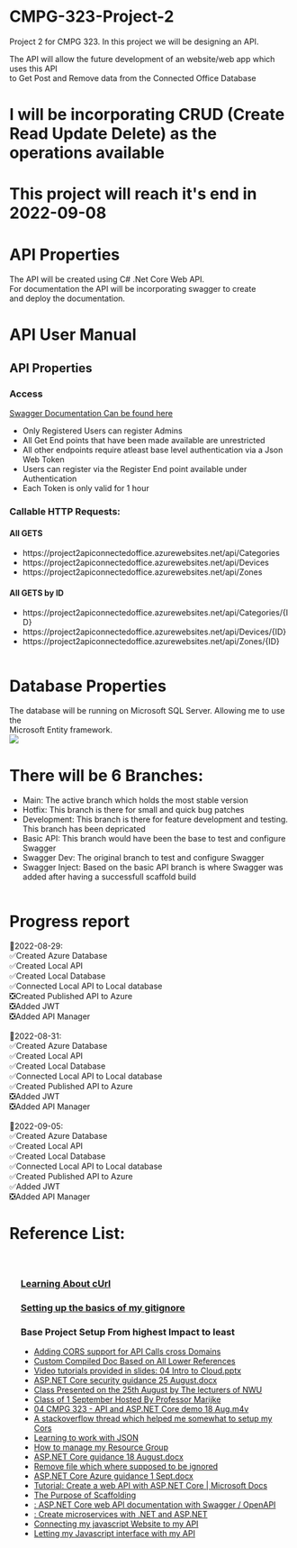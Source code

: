 <h1>CMPG-323-Project-2</h1>
<p>Project 2 for CMPG 323. In this project we will be designing an API.</p>
<p>
    The API will allow the future development of an website/web app which uses this API <br>
    to Get Post and Remove data from the Connected Office Database
</p>
<h1>I will be incorporating CRUD (Create Read Update Delete) as the operations available</h1>
<h1>This project will reach it's end in 2022-09-08</h1>
<h1>API Properties</h1>
<p>
    The API will be created using C# .Net Core Web API. <br>
    For documentation the API will be incorporating swagger to create <br>
    and deploy the documentation. <br>
</p>

<h1>API User Manual</h1>
<h2>API Properties</h2>
<h3>Access</h3>
<a href="https://project2apiconnectedoffice.azurewebsites.net/swagger/index.html">Swagger Documentation Can be found here</a>
<ul>
    <li>Only Registered Users can register Admins</li>
    <li>All Get End points that have been made available are unrestricted</li>
    <li>All other endpoints require atleast base level authentication via a Json Web Token</li>
    <li>Users can register via the Register End point available under Authentication</li>
    <li>Each Token is only valid for 1 hour</li>
</ul>
<h3>Callable HTTP Requests:</h3>
<h4>All GETS</h4>
<ul>
    <li>https://project2apiconnectedoffice.azurewebsites.net/api/Categories</li>
    <li>https://project2apiconnectedoffice.azurewebsites.net/api/Devices</li>
    <li>https://project2apiconnectedoffice.azurewebsites.net/api/Zones</li>
</ul>
<h4>All GETS by ID</h4>
<ul>
    <li>https://project2apiconnectedoffice.azurewebsites.net/api/Categories/{ID}</li>
    <li>https://project2apiconnectedoffice.azurewebsites.net/api/Devices/{ID}</li>
    <li>https://project2apiconnectedoffice.azurewebsites.net/api/Zones/{ID}</li>
</ul>
<img src="https://mfdot.com/API.drawio.svg" alt="" srcset=""><br>
<!-- ![API drawio](https://user-images.githubusercontent.com/74509303/187557775-805d6391-8118-4870-897e-4ebd9d3fc2fb.svg) -->


<h1>Database Properties</h1>
<p>
    The database will be running on Microsoft SQL Server. Allowing me to use the <br>
    Microsoft Entity framework. <br>
    <img src="https://mfdot.com/Database%20ERD.drawio.svg">
<!--     ![Database ERD drawio](https://user-images.githubusercontent.com/74509303/187557724-ee264cae-5d52-4bb6-b692-6e4cbd690392.svg) -->

</p>

<h1>There will be 6 Branches:</h1>
<ul>
    <li>Main: The active branch which holds the most stable version</li>
    <li>Hotfix: This branch is there for small and quick bug patches</li>
    <li>Development: This branch is there for feature development and testing. This branch has been depricated</li>
    <li>Basic API: This branch would have been the base to test and configure Swagger</li>
    <li>Swagger Dev: The original branch to test and configure Swagger</li>
    <li>Swagger Inject: Based on the basic API branch is where Swagger was added after having a successfull scaffold build</li>
</ul>
<img src="https://mfdot.com/BranchesProject2.drawio.svg" alt="" srcset="">

<h1>Progress report</h1>
<p>
    🎈2022-08-29: <br>
    ✅Created Azure Database<br>
    ✅Created Local API<br>
    ✅Created Local Database<br>
    ✅Connected Local API to Local database<br>
    ❎Created Published API to Azure<br>
    ❎Added JWT<br>
    ❎Added API Manager<br>
    <br>
    🎈2022-08-31: <br>
    ✅Created Azure Database<br>
    ✅Created Local API<br>
    ✅Created Local Database<br>
    ✅Connected Local API to Local database<br>
    ✅Created Published API to Azure<br>
    ❎Added JWT<br>
    ❎Added API Manager<br>
    <br>
    🎈2022-09-05: <br>
    ✅Created Azure Database<br>
    ✅Created Local API<br>
    ✅Created Local Database<br>
    ✅Connected Local API to Local database<br>
    ✅Created Published API to Azure<br>
    ✅Added JWT<br>
    ❎Added API Manager<br>
</p>

<h1>Reference List:</h1>
<div style="padding: 20px;">
    <a href="https://developer.ibm.com/articles/what-is-curl-command/"><h3>Learning About cUrl</h3> </a>
    <a href="https://www.toptal.com/developers/gitignore"><h3>Setting up the basics of my gitignore</h3> </a>
    <h3>Base Project Setup From highest Impact to least</h3>
    <ul>
        <li><a href="https://www.c-sharpcorner.com/article/enable-cors-consume-web-api-by-mvc-in-net-core-4/">Adding CORS support for API Calls cross Domains</a></li>
        <li><a href="https://docs.google.com/document/d/1AMr_Gf4FEWC4N53Yea0k4makXSRpV2yIio3zYoHMHpQ/edit?usp=sharing">Custom Compiled Doc Based on All Lower References</a></li>
        <li><a href="https://efundi.nwu.ac.za/access/content/group/b4bd0272-e3c3-4151-b9ce-3888cdadc374/Slides/04%20Introduction%20to%20Cloud%20and%20API%20Security/04%20Intro%20to%20Cloud.pptx">Video tutorials provided in slides: 04 Intro to Cloud.pptx</a></li>
        <li><a href="https://efundi.nwu.ac.za/access/content/group/b4bd0272-e3c3-4151-b9ce-3888cdadc374/Training/ASP.NET%20Core%20security%20guidance%2025%20August.docx">ASP.NET Core security guidance 25 August.docx</a> </li>
        <li><a href="https://www.dropbox.com/sh/p8fiokfpiqv4gud/AAD1lymwb3IfLp_IWU87FIf3a/05%20CMPG%20323%20-%20CLOUD%20and%20API%20Security%2025%20August.mp4?dl=0">Class Presented on the 25th August by The lecturers of NWU</a></li>
        <li><a href="https://www.dropbox.com/sh/p8fiokfpiqv4gud/AABtdCqaDm1IkXXVKC0AUEDSa/06%20Cmpg%20323%20-%20Cloud%20And%20Api%20Hosting%201%20Sept.m4v?dl=0">Class of 1 September Hosted By Professor Marijke</a></li>
        <li><a href="https://www.dropbox.com/sh/p8fiokfpiqv4gud/AAD4KuOzucVO9K4hR2ts1R9ia/04%20CMPG%20323%20-%20API%20and%20ASP.NET%20Core%20demo%2018%20Aug.m4v?dl=0">04 CMPG 323 - API and ASP.NET Core demo 18 Aug.m4v</a></li>
        <li><a href="https://stackoverflow.com/questions/44379560/how-to-enable-cors-in-asp-net-core-webapi">A stackoverflow thread which helped me somewhat to setup my Cors</a></li>
        <li><a href="https://www.json.org/json-en.html">Learning to work with JSON</a></li>
        <li><a href="https://docs.microsoft.com/en-us/azure/azure-resource-manager/management/manage-resource-groups-portal">How to manage my Resource Group</a></li>
        <li><a href="https://efundi.nwu.ac.za/access/content/group/b4bd0272-e3c3-4151-b9ce-3888cdadc374/Training/ASP.NET%20Core%20guidance%2018%20August.docx">ASP.NET Core guidance 18 August.docx</a></li>
        <li><a href="https://stackoverflow.com/questions/7927230/remove-directory-from-remote-repository-after-adding-them-to-gitignore">Remove file which where supposed to be ignored</a></li>
        <li><a href="https://efundi.nwu.ac.za/access/content/group/b4bd0272-e3c3-4151-b9ce-3888cdadc374/Training/ASP.NET%20Core%20Azure%20guidance%201%20Sept.docx">ASP.NET Core Azure guidance 1 Sept.docx</a></li>
        <li><a href="https://docs.microsoft.com/en-us/aspnet/core/tutorials/first-web-api?view=aspnetcore-6.0&tabs=visual-studio">Tutorial: Create a web API with ASP.NET Core | Microsoft Docs</a></li>
        <li><a href="https://docs.microsoft.com/en-us/aspnet/visual-studio/overview/2013/aspnet-scaffolding-overview">The Purpose of Scaffolding</a></li>
        <li><a href="https://docs.microsoft.com/en-us/aspnet/core/tutorials/web-api-help-pages-using-swagger?view=aspnetcore-3.1">: ASP.NET Core web API documentation with Swagger / OpenAPI</a></li>
        <li><a href="https://docs.microsoft.com/en-us/learn/paths/create-microservices-with-dotnet/">: Create microservices with .NET and ASP.NET</a></li>
        <li><a href="https://docs.microsoft.com/en-us/aspnet/core/tutorials/web-api-javascript?view=aspnetcore-6.0">Connecting my javascript Website to my API</a></li>
        <li><a href="https://stackoverflow.com/questions/36975619/how-to-call-a-rest-web-service-api-from-javascript">Letting my Javascript interface with my API</a></li>
    </ul>
</div>
